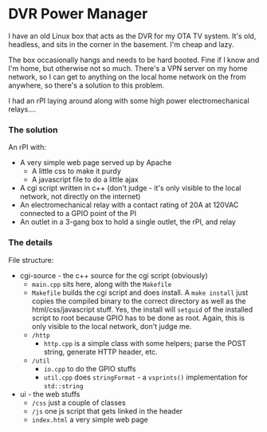 # DVR Power Manager
I have an old Linux box that acts as the DVR for my OTA TV system.  It's old, headless, and sits in the corner in the basement.  I'm cheap and lazy.

The box occasionally hangs and needs to be hard booted.  Fine if I know and I'm home, but otherwise not so much.  There's a VPN server on my home network, so I can get to anything on the local home network on the from anywhere, so there's a solution to this problem.

I had an rPI laying around along with some high power electromechanical relays....
### The solution
An rPI with:
+ A very simple web page served up by Apache
  + A little css to make it purdy
  + A javascript file to do a little ajax
+ A cgi script written in c++ (don't judge - it's only visible to the local network, not directly on the internet)
+ An electromechanical relay with a contact rating of 20A at 120VAC connected to a GPIO point of the PI
+ An outlet in a 3-gang box to hold a single outlet, the rPI, and relay
### The details
File structure:  
+ cgi-source - the c++ source for the cgi script (obviously)
  + `main.cpp` sits here, along with the `Makefile`
  + `Makefile` builds the cgi script and does install.  A `make install` just copies the compiled binary to the correct directory as well as the html/css/javascript stuff.  Yes, the install will `setguid` of the installed script to root because GPIO has to be done as root.  Again, this is only visible to the local network, don't judge me.
  + `/http`
    + `http.cpp` is a simple class with some helpers; parse the POST string, generate HTTP header, etc.
  + `/util`
    + `io.cpp` to do the GPIO stuffs
    + `util.cpp` does `stringFormat` - a `vsprints()` implementation for `std::string`
+ ui - the web stuffs
  + `/css` just a couple of classes
  + `/js` one js script that gets linked in the header
  + `index.html` a very simple web page
